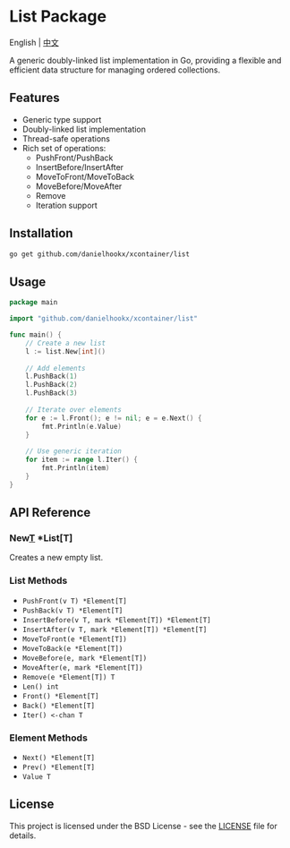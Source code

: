# List Package

English | [中文](README_CN.md)

A generic doubly-linked list implementation in Go, providing a flexible and efficient data structure for managing ordered collections.

## Features

- Generic type support
- Doubly-linked list implementation
- Thread-safe operations
- Rich set of operations:
  - PushFront/PushBack
  - InsertBefore/InsertAfter
  - MoveToFront/MoveToBack
  - MoveBefore/MoveAfter
  - Remove
  - Iteration support

## Installation

```bash
go get github.com/danielhookx/xcontainer/list
```

## Usage

```go
package main

import "github.com/danielhookx/xcontainer/list"

func main() {
    // Create a new list
    l := list.New[int]()
    
    // Add elements
    l.PushBack(1)
    l.PushBack(2)
    l.PushBack(3)
    
    // Iterate over elements
    for e := l.Front(); e != nil; e = e.Next() {
        fmt.Println(e.Value)
    }
    
    // Use generic iteration
    for item := range l.Iter() {
        fmt.Println(item)
    }
}
```

## API Reference

### New[T]() *List[T]
Creates a new empty list.

### List Methods
- `PushFront(v T) *Element[T]`
- `PushBack(v T) *Element[T]`
- `InsertBefore(v T, mark *Element[T]) *Element[T]`
- `InsertAfter(v T, mark *Element[T]) *Element[T]`
- `MoveToFront(e *Element[T])`
- `MoveToBack(e *Element[T])`
- `MoveBefore(e, mark *Element[T])`
- `MoveAfter(e, mark *Element[T])`
- `Remove(e *Element[T]) T`
- `Len() int`
- `Front() *Element[T]`
- `Back() *Element[T]`
- `Iter() <-chan T`

### Element Methods
- `Next() *Element[T]`
- `Prev() *Element[T]`
- `Value T`

## License

This project is licensed under the BSD License - see the [LICENSE](LICENSE) file for details. 